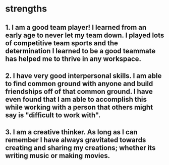 # strengths

## 1. I am a good team player! I learned from an early age to never let my team down. I played lots of competitive team sports and the determination I learned to be a good teammate has helped me to thrive in any workspace.

## 2. I have very good interpersonal skills. I am able to find common ground with anyone and build friendships off of that common ground. I have even found that I am able to accomplish this while working with a person that others might say is "difficult to work with".

## 3. I am a creative thinker. As long as I can remember I have always gravitated towards creating and sharing my creations; whether its writing music or making movies.